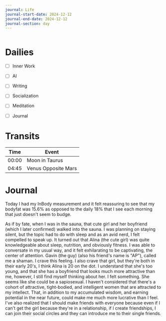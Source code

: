 ```yaml
---
journal: Life
journal-start-date: 2024-12-12
journal-end-date: 2024-12-12
journal-section: day
---
```


```calendar-nav
```

# Dailies

- [ ] Inner Work
- [ ] AI
- [ ] Writing
- [ ] Socialization
- [ ] Meditation
- [ ] Journal


# Transits

| Time | Event |
|------|-------|
| 00:00 | Moon in Taurus |
| 04:45 | Venus Opposite Mars |



# Journal

Today I had my InBody measurement and it felt reassuring to see that my bodyfat was 15.6% as opposed to the daily 18% that I see each morning that just doesn't seem to budge.

As if by fate, when I was in the sauna, that cute girl and her boyfriend (which I later confirmed) walked into the sauna. I was planning on staying silent, but the topic had to do with sleep and as an avid nerd, I felt compelled to speak up. It turned out that Alina (the cute girl) was quite knowledgeable about sleep, nutrition, and obviously fitness. I was able to conversate in my usual way, and it felt exhilarating to be captivating, the center of attention. Gavin (the guy) (also his friend's name is "AP"), called me a shaman. I crave this feeling. I also crave that girl, but they're both in their early 20's, I think Alina is 20 on the dot. I understand that she's too young, and that she has a boyfriend that looks much more attractive than me, however, I still find myself thinking about her. I felt something. She seems like she could be a sapiosexual. I haven't considered that there's a cohort of attractive, tight-bodied, and intelligent women that are attracted to my intellect. That, in addition to my accumulated wisdom, and earning potential in the near future, could make me much more lucrative than I feel. I've also realized that I should make friends with everyone because even if I can't get the girl because they're in a relationship, if I create friendships, I can join their social circles and they can introduce me to their single friends. 


